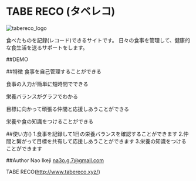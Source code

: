 # TABE RECO (タベレコ)

![tabereco_logo](https://user-images.githubusercontent.com/49096883/69711891-2fc3d400-1145-11ea-8cbb-55ee3b0f13b7.jpg)

食べたものを記録(レコード)できるサイトです。
日々の食事を管理して、健康的な食生活を送るサポートをします。

##DEMO




##特徴
食事を自己管理することができる
  
食事の入力が簡単に短時間でできる
  
栄養バランスがグラフでわかる
  
目標に向かって頑張る仲間と応援しあうことができる
  
栄養や食の知識をつけることができる

##使い方()
1.食事を記録して1日の栄養バランスを確認することができます
2.仲間と繋がって目標を共有して応援しあうことができます
3.栄養の知識をつけることができます

##Author
Nao Ikeji
na3o.g.7@gmail.com


TABE RECO(http://www.tabereco.xyz/)

